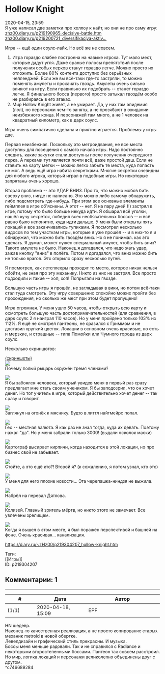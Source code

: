 Hollow Knight
=============

  
2020-04-15, 23:59  
 Я уже написал две заметки про холлоу к найт, но они не про саму игру:   
  [zhz00.diary.ru/p219190965\_decisive-battle.htm](Decisive%20Battle)    
  [zhz00.diary.ru/p219200721\_diversifikaciya-aktiv...](Диверсификация%20активов%20и%20Hollow%20Knight)    
   
 Игра -- ещё один соулс-лайк. Но всё же не совсем.   
 1. Игра гораздо слабее построена на навыке игрока. Тут мало мест, которые дадут угля. Даже сраные полосы препятствий после получения особых перков станут гораздо легче. Можно просто их отложить. Более 80% контента доступно без серьёзных челленджей. Если же вы всё-таки где-то застряли, то можно поменять амулеты и прокачать гвоздь. Амулеты очень сильно влияют на игру. Если правильно их подобрать -- станет гораздо легче. Я финального босса (первого) просто затыкал гвоздём особо не разбираясь в его атаках.   
 2. Мир Hollow Knight живёт, а не умирает. Да, у них там эпидемия (лол), но персонажи чем-то заняты, а не прозябают в ожидании неизбежного конца. И персонажей там много, а не 1 человек на квадратный километр, как в дарк соулс.   
   
 Игра очень симпатично сделана и приятно играется. Проблемы у игры две.   
   
 Первая неизбежная. Поскольку это метроидвания, не все места доступны для посещения с самого начала игры. Надо постоянно следить, какие закутки стали доступны после получения очередного перка. А перками тут является почти всё, даже простой даш. Если не ставить на карту метки -- можно легко забыть те места, куда попасть не мог. А ведь ещё игра набита секретками. Многие секретки очевидны для любого игрока, который играл в подобные игры. Но некоторые запрятаны очень хорошо.   
   
 Вторая проблема -- это УДАР ВНИЗ. Про то, что можно мобов бить сверху вниз, нигде не написано. Это можно либо самому обнаружить, либо подсмотреть где-нибудь. При этом все основные элементы геймплея в игре об'яснены. А этот -- нет. Я на пару дней (!) застрял в игре, потому что было больше некуда идти. Я обшарил всё уголки, нашёл кучу секреток, победил всех необязательных боссов -- и всё равно было непонятно, куда идти дальше. У меня были открыты пять локаций и все заканчивались тупиками. Я посмотрел несколько видосов по тем участкам игры, которые я уже прошёл -- и в них-то я и обнаружил, что можно бить гвоздём вниз. Но я не понимал. как это сделать. Я думал, может нужен специальный амулет, чтобы бить вниз? Такого амулета не было. Наконец я догадался, что надо жать удар, зажав кнопку "вниз" в полёте. Потом я догадался, что вниз можно бить не только врагов. Это открыло сразу несколько путей.   
   
 Я посмотрел, как летсплееры проходят то место, которое никак нельзя обойти, не зная про эту механику. Никто из них не застрял. Все просто подходили и такие -- хоп, хоп! Попрыгали на гвозде.   
   
 Большую часть игры я прошёл, не заглядывая в вики, но потом всё-таки стал туда смотреть. Эту игру совершенно спокойно можно пройти без прохождения, но сколько же мест при этом будет пропущено!   
   
 Игра огромная. У меня ушло 50 часов, чтобы открыть всю карту и осмотреть большую часть достопримечательностей (для сравнения, в дарк соулс 2 я наиграл 110 часов). Но у меня пройдено только 103% из 112%. Я ещё не смотрел пантеоны, не сразился с Гриммом и не доставил хрупкий цветок. Локации в основном очень красивые, но есть и мерзкие, и страшные -- типа Помойки или Чумного города из дарк соулс.   
   
 Несколько скриншотов:   
   
  [(скриншоты)](https://zHz00.diary.ru/p219304207.htm?index=1#linkmore219304207m1)       
  [![](pics/awMJMAWl.jpg)](https://i.imgur.com/awMJMAW.jpg)    
 Почему полый рыцарь окружён тремя членами?   
   
  [![](pics/XWSCCEOl.jpg)](https://i.imgur.com/XWSCCEO.jpg)    
 Я бы забоялся человека, который увидев меня в первый раз сразу предлагает мне стать своим учеником. Я бы заподозрил, что он хочет денег. Но тот учитель в игре, который действительно хочет денег -- так сразу и говорит.   
   
  [![](pics/Yt366Ezl.jpg)](https://i.imgur.com/Yt366Ez.jpg)    
 Заглянул на огонёк к мяснику. Будто в литтл найтмейрс попал.   
   
  [![](pics/ueFvXXUl.jpg)](https://i.imgur.com/ueFvXXU.jpg)    
 Гео -- местная валюта. Я как раз не знал тогда, куда их девать. Поэтому нажал "да". Но у меня забрали только 3000! (выдали осколок маски)   
   
  [![](pics/DqRJIhRl.jpg)](https://i.imgur.com/DqRJIhR.jpg)    
 Картограф высирает кирпичи, когда находится в этой локации, но про бизнес свой не забывает.   
   
  [![](pics/zytfPTrl.jpg)](https://i.imgur.com/zytfPTr.jpg)    
 Стойте, а это ещё кто?! Второй я? (к сожалению, я потом узнал, кто это)   
   
  [![](pics/aoRPWAwl.jpg)](https://i.imgur.com/aoRPWAw.jpg)    
 У меня для него плохие новости... Эта черепашка-ниндзя не выжила.   
   
  [![](pics/yGVOcD0l.jpg)](https://i.imgur.com/yGVOcD0.jpg)    
 Набрёл на перевал Дятлова.   
   
  [![](pics/IpRdKwHl.jpg)](https://i.imgur.com/IpRdKwH.jpg)    
 Колизей. Главный зритель мёртв, но никто этого не замечает. Все увлечены зрелищем.   
   
  [![](pics/g5PWTRil.jpg)](https://i.imgur.com/g5PWTRi.jpg)    
 Когда я вышел в этом месте, я был поражён перспективой и башней на фоне. Очень красивая... канализация.      
  
<https://diary.ru/~zHz00/p219304207_hollow-knight.htm>  
  
Теги:  
[[Игры]]  
ID: p219304207  


Комментарии: 1
--------------

  


---



|         #         |              Дата              |                     Автор                     |           ID           |
| --- | --- | --- | --- |
| (1/1) | 2020-04-18, 15:09 | EPF | c746689284 |

  
 HN шедевр.   
 Наконец-то качественная реализация, а не просто копирование старых механик metroid в новой обертке.   
 Левелдизайн и графический стиль прекрасны. И музыка.   
 Боссы меня меньше радовали. Так и не справился с Radiance и некоторыми второстепенными боссами. Пантеон так совсем расстроил.   
 Но мир, логика локаций и персонажи великолепно объединены друг с другом.   
 ^c746689284